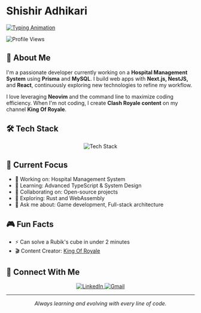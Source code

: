 # Shishir Adhikari

[![Typing Animation](https://readme-typing-svg.demolab.com?font=Fira+Code&weight=600&size=28&duration=3000&pause=1000&color=22D3EE&center=true&vCenter=true&width=500&lines=Hey+there!+I'm+Shishir;Full-Stack+Developer;Open-Source+Enthusiast;Clash+Royale+Creator)](https://github.com/adkshishir)

![Profile Views](https://komarev.com/ghpvc/?username=adkshishir&color=blueviolet)

## 🚀 About Me

I'm a passionate developer currently working on a **Hospital Management System** using **Prisma** and **MySQL**. I build web apps with **Next.js, NestJS,** and **React**, continuously exploring new technologies to refine my workflow.

I love leveraging **Neovim** and the command line to maximize coding efficiency. When I'm not coding, I create **Clash Royale content** on my channel **King Of Royale**.

## 🛠 Tech Stack

<div align="center">
  <img src="https://skillicons.dev/icons?i=mysql,express,react,nodejs,c,cpp,cs,html,css,js,typescript,nextjs,nestjs,prisma,tailwind&theme=dark" alt="Tech Stack" />
</div>


## 🚀 Current Focus

- 🔭 Working on: Hospital Management System
- 🌱 Learning: Advanced TypeScript & System Design
- 👯 Collaborating on: Open-source projects
- 🤔 Exploring: Rust and WebAssembly
- 💬 Ask me about: Game development, Full-stack architecture

## 🎮 Fun Facts

- ⚡ Can solve a Rubik's cube in under 2 minutes
- 🎬 Content Creator: [King Of Royale](https://youtube.com/@king-of-royale)

## 🤝 Connect With Me

<div align="center">
  <a href="https://www.linkedin.com/in/shishir-adhikari-917432254/">
    <img src="https://img.shields.io/badge/LinkedIn-0077B5?style=for-the-badge&logo=linkedin&logoColor=white" alt="LinkedIn" />
  </a>
  <a href="mailto:adhikarishishir50@gmail.com">
    <img src="https://img.shields.io/badge/Gmail-D14836?style=for-the-badge&logo=gmail&logoColor=white" alt="Gmail" />
  </a>
</div>

---

<p align="center">
  <i>Always learning and evolving with every line of code.</i>
</p>
